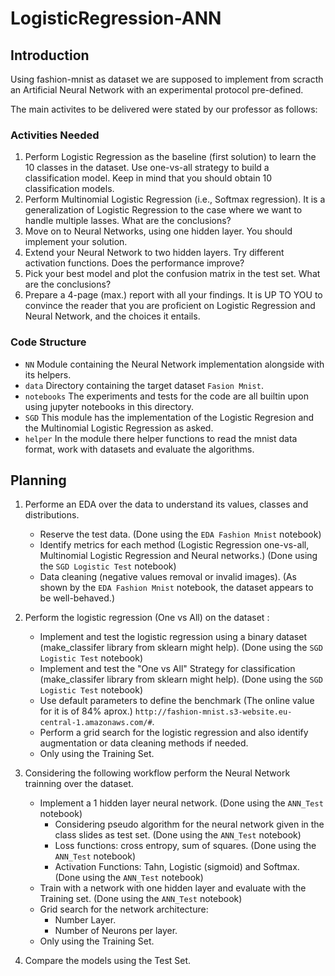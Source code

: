 # LogisticRegression-ANN

## Introduction

Using fashion-mnist as dataset we are supposed to implement from scracth an Artificial Neural Network with an experimental protocol pre-defined.

The main activites to be delivered were stated by our professor as follows:

### Activities Needed

1. Perform Logistic Regression as the baseline (first solution) to learn the 10 classes in the dataset. Use one-vs-all strategy to build a classification model. Keep in mind that you should obtain 10 classification models.
2. Perform Multinomial Logistic Regression (i.e., Softmax regression). It is a generalization of Logistic Regression to the case where we want to handle multiple lasses. What are the conclusions?
3. Move on to Neural Networks, using one hidden layer. You should implement your solution.
4. Extend your Neural Network to two hidden layers. Try different activation functions. Does the performance improve?
5. Pick your best model and plot the confusion matrix in the test set. What are the conclusions?
6. Prepare a 4-page (max.) report with all your findings. It is UP TO YOU to convince the reader that you are proficient on Logistic Regression and Neural Network, and the choices it entails.

### Code Structure

- `NN` Module containing the Neural Network implementation alongside with its helpers.
- `data` Directory containing the target dataset `Fasion Mnist`.
- `notebooks` The experiments and tests for the code are all builtin upon using jupyter notebooks in this directory.
- `SGD` This module has the implementation of the Logistic Regresion and the Multinomial Logistic Regression as asked.
- `helper` In the module there helper functions to read the mnist data format, work with datasets and evaluate the algorithms.

## Planning

1. Performe an EDA over the data to understand its values, classes and distributions.
   - Reserve the test data. (Done using the `EDA Fashion Mnist` notebook)
   - Identify metrics for each method (Logistic Regression one-vs-all, Multinomial Logistic Regression and Neural networks.) (Done using the `SGD Logistic Test` notebook)
   - Data cleaning (negative values removal or invalid images). (As shown by the `EDA Fashion Mnist` notebook, the dataset appears to be well-behaved.)
2. Perform the logistic regression (One vs All) on the dataset :
   - Implement and test the logistic regression using a binary dataset (make_classifer library from sklearn might help). (Done using the `SGD Logistic Test` notebook)
   - Implement and test the "One vs All" Strategy for classification (make_classifer library from sklearn might help). (Done using the `SGD Logistic Test` notebook)
   - Use default parameters to define the benchmark (The online value for it is of 84% aprox.) `http://fashion-mnist.s3-website.eu-central-1.amazonaws.com/#`.
   - Perform a grid search for the logistic regression and also identify augmentation or data cleaning methods if needed.
   - Only using the Training Set.
3. Considering the following workflow perform the Neural Network trainning over the dataset.

   - Implement a 1 hidden layer neural network. (Done using the `ANN_Test` notebook)
     - Considering pseudo algorithm for the neural network given in the class slides as test set. (Done using the `ANN_Test` notebook)
     - Loss functions: cross entropy, sum of squares.  (Done using the `ANN_Test` notebook)
     - Activation Functions: Tahn, Logistic (sigmoid) and Softmax.  (Done using the `ANN_Test` notebook)
   - Train with a network with one hidden layer and evaluate with the Training set.  (Done using the `ANN_Test` notebook)
   - Grid search for the network architecture:
     - Number Layer.
     - Number of Neurons per layer.
   - Only using the Training Set.
4. Compare the models using the Test Set.